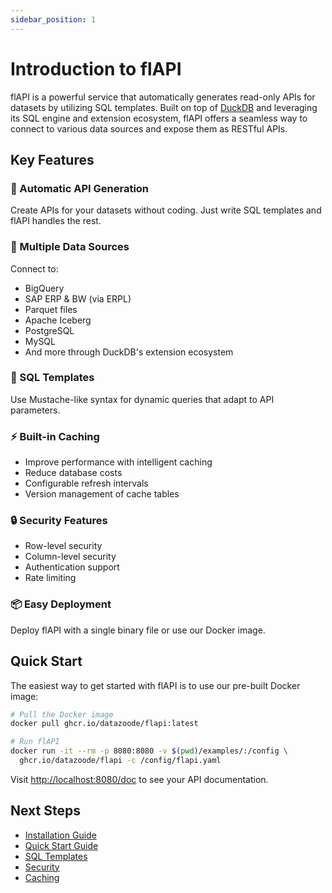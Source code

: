```yaml
---
sidebar_position: 1
---
```


# Introduction to flAPI

flAPI is a powerful service that automatically generates read-only APIs for datasets by utilizing SQL templates. Built on top of [DuckDB](https://duckdb.org/) and leveraging its SQL engine and extension ecosystem, flAPI offers a seamless way to connect to various data sources and expose them as RESTful APIs.

## Key Features

### 🚀 Automatic API Generation
Create APIs for your datasets without coding. Just write SQL templates and flAPI handles the rest.

### 🔌 Multiple Data Sources
Connect to:
- BigQuery
- SAP ERP & BW (via ERPL)
- Parquet files
- Apache Iceberg
- PostgreSQL
- MySQL
- And more through DuckDB's extension ecosystem

### 📝 SQL Templates
Use Mustache-like syntax for dynamic queries that adapt to API parameters.

### ⚡ Built-in Caching
- Improve performance with intelligent caching
- Reduce database costs
- Configurable refresh intervals
- Version management of cache tables

### 🔒 Security Features
- Row-level security
- Column-level security
- Authentication support
- Rate limiting

### 📦 Easy Deployment
Deploy flAPI with a single binary file or use our Docker image.

## Quick Start

The easiest way to get started with flAPI is to use our pre-built Docker image:

```bash
# Pull the Docker image
docker pull ghcr.io/datazoode/flapi:latest

# Run flAPI
docker run -it --rm -p 8080:8080 -v $(pwd)/examples/:/config \
  ghcr.io/datazoode/flapi -c /config/flapi.yaml
```

Visit [http://localhost:8080/doc](http://localhost:8080/doc) to see your API documentation.

## Next Steps

- [Installation Guide](./installation)
- [Quick Start Guide](./quickstart)
- [SQL Templates](../features/sql-templates)
- [Security](../features/security)
- [Caching](../features/caching) 